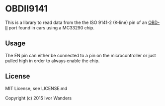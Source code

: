 OBDII9141
======

This is a library to read data from the the ISO 9141-2 (K-line) pin of an [OBD-II][obd2] port found in cars using a MC33290 chip.

Usage
--------

The EN pin can either be connected to a pin on the microcontroller or just pulled high in order to always enable the chip.

License
------
MIT License, see LICENSE.md

Copyright (c) 2015 Ivor Wanders

[obd2]:https://en.wikipedia.org/wiki/On-board_diagnostics
[mc33290]:http://www.freescale.com/products/archived/iso9141-k-line-serial-link-interface:MC33290
